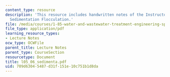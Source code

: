 ```yaml
---
content_type: resource
description: 'This resource includes handwritten notes of the Instructor on the topic:
  Sedimentation Flocculation.'
file: /media/courses/1-85-water-and-wastewater-treatment-engineering-spring-2006/709d63045487d31f151e10c751b1d8da_l05_06_sedimenta.pdf
file_type: application/pdf
learning_resource_types:
- Lecture Notes
ocw_type: OCWFile
parent_title: Lecture Notes
parent_type: CourseSection
resourcetype: Document
title: l05_06_sedimenta.pdf
uid: 709d6304-5487-d31f-151e-10c751b1d8da
---
```

